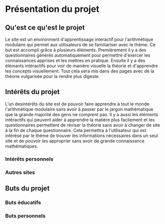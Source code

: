 # Présentation du projet 

## Qu'est ce qu'est le projet
Le site est un environment d'apprentissage interactif pour l'arithmétique modulaire qui permet aux utilisateurs de se familiariser avec le thème. Ce but est accompli grâce à plusieurs éléments. Premièrement il y a des questionnaires générés automatiquement pour permettre d'exercer les connaissances apprises et les mettres en pratique. Ensuite il y a des élémants intéractifs pour voir de manière visuelle la théorie et d'apprendre les concepts visuellement. Tout cela sera mis dans des pages avec de la théorie vulgarisée pour la rendre plus digeste.
## Intérêts du projet
L'un desintérêts du site est de pouvoir faire apprendre à tout le monde l'arithmétique modulaire sans avoir à passer par le jargon mathématique que la grande majorité des gens ne comprent pas. Il y a aussi les éléments intéractifs qui peuvent aider à apprendre la matière plus facilement et les questionnaires permettent de réviser la théorie sans avoir à changer de site à la fin de chaque questionnaire. Cela permettra à l'utilisateur qui est intérésé par le thème de trouver les informations nécessaires dans un seul site et de pouvoir les approprier sans avoir de grande connaissance mathématiques.
### Intérêts personnels

### Autres sites 

## Buts du projet

### Buts éducatifs

### Buts personnels

